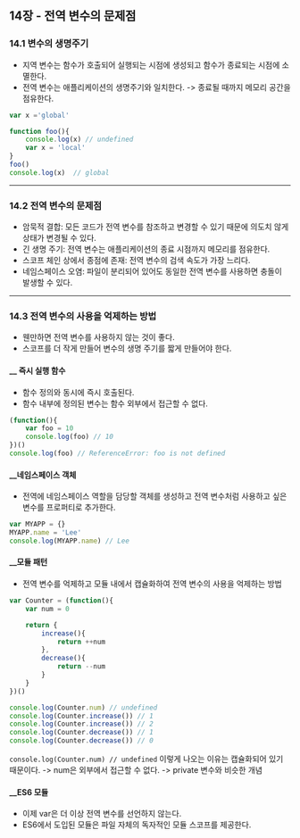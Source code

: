 
## 14장 - 전역 변수의 문제점

### 14.1 변수의 생명주기

- 지역 변수는 함수가 호출되어 실행되는 시점에 생성되고 함수가 종료되는 시점에 소멸한다.
- 전역 변수는 애플리케이션의 생명주기와 일치한다. -> 종료될 때까지 메모리 공간을 점유한다.

```js
var x ='global'

function foo(){
    console.log(x) // undefined
    var x = 'local'
}
foo()
console.log(x)  // global
```

-------

### 14.2 전역 변수의 문제점

- 암묵적 결합: 모든 코드가 전역 변수를 참조하고 변경할 수 있기 때문에 의도치 않게 상태가 변경될 수 있다.
- 긴 생명 주기: 전역 변수는 애플리케이션의 종료 시점까지 메모리를 점유한다.
- 스코프 체인 상에서 종점에 존재: 전역 변수의 검색 속도가 가장 느리다.
- 네임스페이스 오염: 파일이 분리되어 있어도 동일한 전역 변수를 사용하면 충돌이 발생할 수 있다.

------

### 14.3 전역 변수의 사용을 억제하는 방법

- 웬만하면 전역 변수를 사용하지 않는 것이 좋다.
- 스코프를 더 작게 만들어 변수의 생명 주기를 짧게 만들어야 한다.

#### \_\_ 즉시 실행 함수

- 함수 정의와 동시에 즉시 호출된다.
- 함수 내부에 정의된 변수는 함수 외부에서 접근할 수 없다.

```js
(function(){
    var foo = 10
    console.log(foo) // 10
})()
console.log(foo) // ReferenceError: foo is not defined
```

#### \_\_네임스페이스 객체

- 전역에 네임스페이스 역할을 담당할 객체를 생성하고 전역 변수처럼 사용하고 싶은 변수를 프로퍼티로 추가한다.

```js
var MYAPP = {}
MYAPP.name = 'Lee'
console.log(MYAPP.name) // Lee
```

#### \_\_모듈 패턴

- 전역 변수를 억제하고 모듈 내에서 캡슐화하여 전역 변수의 사용을 억제하는 방법

```js
var Counter = (function(){
    var num = 0

    return {
        increase(){
            return ++num
        },
        decrease(){
            return --num
        }
    }
})()

console.log(Counter.num) // undefined
console.log(Counter.increase()) // 1
console.log(Counter.increase()) // 2
console.log(Counter.decrease()) // 1
console.log(Counter.decrease()) // 0
```

```console.log(Counter.num) // undefined``` 이렇게 나오는 이유는 캡슐화되어 있기 때문이다. -> num은 외부에서 접근할 수 없다. -> private 변수와 비슷한 개념

#### \_\_ES6 모듈

- 이제 var은 더 이상 전역 변수를 선언하지 않는다.
- ES6에서 도입된 모듈은 파일 자체의 독자적인 모듈 스코프를 제공한다.
